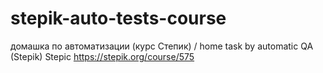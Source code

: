 # stepik-auto-tests-course
домашка по автоматизации (курс Степик) / home task by automatic QA (Stepik)
Stepic https://stepik.org/course/575

